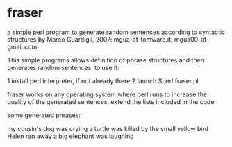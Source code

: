 # fraser
a simple perl program to generate random sentences according to syntactic structures
by Marco Guardigli, 2007: mgua-at-tomware.it, mgua00-at-gmail.com

This simple programs allows definition of phrase structures and then generates random sentences.
to use it:

1.install perl interpreter, if not already there
2.launch $perl fraser.pl

fraser works on any operating system where perl runs
to increase the quality of the generated sentences, extend the lists included in the code

some generated phrases:

my cousin's dog was crying
a turtle was killed by the small yellow bird
Helen ran away
a big elephant was laughing




